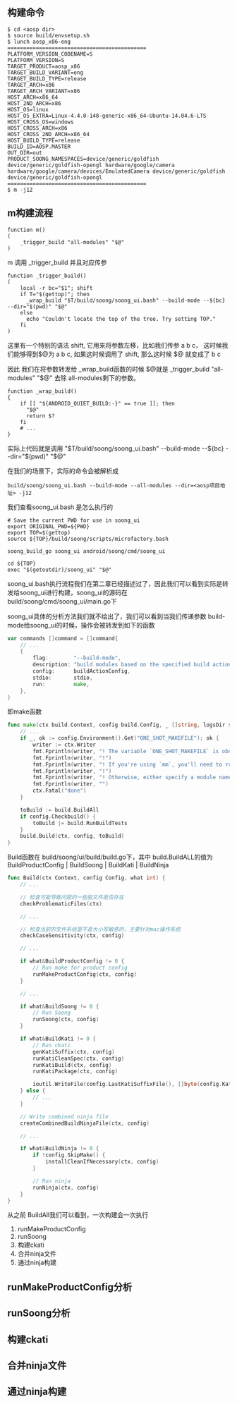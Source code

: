 ## 构建命令

```shell
$ cd <aosp dir>
$ source build/envsetup.sh
$ lunch aosp_x86-eng
============================================
PLATFORM_VERSION_CODENAME=S
PLATFORM_VERSION=S
TARGET_PRODUCT=aosp_x86
TARGET_BUILD_VARIANT=eng
TARGET_BUILD_TYPE=release
TARGET_ARCH=x86
TARGET_ARCH_VARIANT=x86
HOST_ARCH=x86_64
HOST_2ND_ARCH=x86
HOST_OS=linux
HOST_OS_EXTRA=Linux-4.4.0-148-generic-x86_64-Ubuntu-14.04.6-LTS
HOST_CROSS_OS=windows
HOST_CROSS_ARCH=x86
HOST_CROSS_2ND_ARCH=x86_64
HOST_BUILD_TYPE=release
BUILD_ID=AOSP.MASTER
OUT_DIR=out
PRODUCT_SOONG_NAMESPACES=device/generic/goldfish device/generic/goldfish-opengl hardware/google/camera hardware/google/camera/devices/EmulatedCamera device/generic/goldfish device/generic/goldfish-opengl
============================================
$ m -j12
```

## m构建流程

```shell
function m()
(
    _trigger_build "all-modules" "$@"
)
```

m 调用 _trigger_build 并且对应传参


```shell
function _trigger_build()
(
    local -r bc="$1"; shift
    if T="$(gettop)"; then
      _wrap_build "$T/build/soong/soong_ui.bash" --build-mode --${bc} --dir="$(pwd)" "$@"
    else
      echo "Couldn't locate the top of the tree. Try setting TOP."
    fi
)
```

这里有一个特别的语法 shift, 它用来将参数左移，比如我们传参 a b c， 这时候我们能够得到$@为 a b c, 如果这时候调用了 shift, 那么这时候 $@ 就变成了 b c

因此 我们在将参数转发给 _wrap_build函数的时候 $@就是 _trigger_build "all-modules" "$@" 去除 all-modules剩下的参数。

```shell
function _wrap_build()
{
    if [[ "${ANDROID_QUIET_BUILD:-}" == true ]]; then
      "$@"
      return $?
    fi
    # ...
}
```

实际上代码就是调用  "$T/build/soong/soong_ui.bash" --build-mode --${bc} --dir="$(pwd)" "$@"

在我们的场景下，实际的命令会被解析成

```shell
build/soong/soong_ui.bash --build-mode --all-modules --dir=<aosp项目地址> -j12
```

我们查看soong_ui.bash 是怎么执行的

```shell
# Save the current PWD for use in soong_ui
export ORIGINAL_PWD=${PWD}
export TOP=$(gettop)
source ${TOP}/build/soong/scripts/microfactory.bash

soong_build_go soong_ui android/soong/cmd/soong_ui

cd ${TOP}
exec "$(getoutdir)/soong_ui" "$@"
```

soong_ui.bash执行流程我们在第二章已经描述过了，因此我们可以看到实际是转发给soong_ui进行构建，soong_ui的源码在 build/soong/cmd/soong_ui/main.go下

soong_ui具体的分析方法我们就不给出了，我们可以看到当我们传递参数 build-mode给soong_ui的时候，操作会被转发到如下的函数

```go
var commands []command = []command{
    // ...
	{
		flag:        "--build-mode",
		description: "build modules based on the specified build action",
		config:      buildActionConfig,
		stdio:       stdio,
		run:         make,
	},
}
```

即make函数

```go
func make(ctx build.Context, config build.Config, _ []string, logsDir string) {
    // ...
	if _, ok := config.Environment().Get("ONE_SHOT_MAKEFILE"); ok {
		writer := ctx.Writer
		fmt.Fprintln(writer, "! The variable `ONE_SHOT_MAKEFILE` is obsolete.")
		fmt.Fprintln(writer, "!")
		fmt.Fprintln(writer, "! If you're using `mm`, you'll need to run `source build/envsetup.sh` to update.")
		fmt.Fprintln(writer, "!")
		fmt.Fprintln(writer, "! Otherwise, either specify a module name with m, or use mma / MODULES-IN-...")
		fmt.Fprintln(writer, "")
		ctx.Fatal("done")
	}

	toBuild := build.BuildAll
	if config.Checkbuild() {
		toBuild |= build.RunBuildTests
	}
	build.Build(ctx, config, toBuild)
}
```

Build函数在 build/soong/ui/build/build.go下，其中 build.BuildALL的值为 BuildProductConfig | BuildSoong | BuildKati | BuildNinja

```go
func Build(ctx Context, config Config, what int) {
    // ...

    // 检查可能导致问题的一些脏文件是否存在
	checkProblematicFiles(ctx)

    // ...

    // 检查当前的文件系统是不是大小写敏感的，主要针对mac操作系统
	checkCaseSensitivity(ctx, config)

    // ...

	if what&BuildProductConfig != 0 {
		// Run make for product config
		runMakeProductConfig(ctx, config)
	}

    // ...

	if what&BuildSoong != 0 {
		// Run Soong
		runSoong(ctx, config)
	}

	if what&BuildKati != 0 {
		// Run ckati
		genKatiSuffix(ctx, config)
		runKatiCleanSpec(ctx, config)
		runKatiBuild(ctx, config)
		runKatiPackage(ctx, config)

		ioutil.WriteFile(config.LastKatiSuffixFile(), []byte(config.KatiSuffix()), 0777)
	} else {
		// ...
	}

	// Write combined ninja file
	createCombinedBuildNinjaFile(ctx, config)

	// ...

	if what&BuildNinja != 0 {
		if !config.SkipMake() {
			installCleanIfNecessary(ctx, config)
		}

		// Run ninja
		runNinja(ctx, config)
	}
}
```

从之前 BuildAll我们可以看到，一次构建会一次执行 

1. runMakeProductConfig
2. runSoong
3. 构建ckati
4. 合并ninja文件
5. 通过ninja构建


## runMakeProductConfig分析

## runSoong分析

## 构建ckati

## 合并ninja文件

## 通过ninja构建